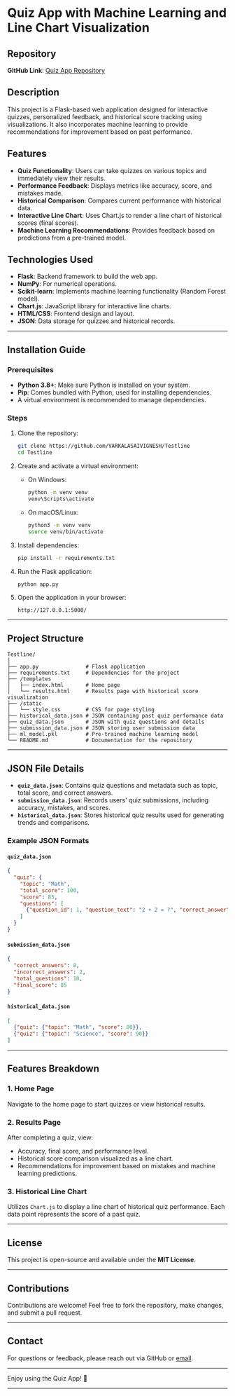 
# Quiz App with Machine Learning and Line Chart Visualization

## Repository
**GitHub Link**: [Quiz App Repository](https://github.com/VARKALASAIVIGNESH/Testline)

## Description
This project is a Flask-based web application designed for interactive quizzes, personalized feedback, and historical score tracking using visualizations. It also incorporates machine learning to provide recommendations for improvement based on past performance.

## Features
- **Quiz Functionality**: Users can take quizzes on various topics and immediately view their results.
- **Performance Feedback**: Displays metrics like accuracy, score, and mistakes made.
- **Historical Comparison**: Compares current performance with historical data.
- **Interactive Line Chart**: Uses Chart.js to render a line chart of historical scores (final scores).
- **Machine Learning Recommendations**: Provides feedback based on predictions from a pre-trained model.

## Technologies Used
- **Flask**: Backend framework to build the web app.
- **NumPy**: For numerical operations.
- **Scikit-learn**: Implements machine learning functionality (Random Forest model).
- **Chart.js**: JavaScript library for interactive line charts.
- **HTML/CSS**: Frontend design and layout.
- **JSON**: Data storage for quizzes and historical records.

---

## Installation Guide

### Prerequisites
- **Python 3.8+**: Make sure Python is installed on your system.
- **Pip**: Comes bundled with Python, used for installing dependencies.
- A virtual environment is recommended to manage dependencies.

### Steps

1. Clone the repository:
   ```bash
   git clone https://github.com/VARKALASAIVIGNESH/Testline
   cd Testline
   ```

2. Create and activate a virtual environment:
   - On Windows:
     ```bash
     python -m venv venv
     venv\Scripts\activate
     ```
   - On macOS/Linux:
     ```bash
     python3 -m venv venv
     source venv/bin/activate
     ```

3. Install dependencies:
   ```bash
   pip install -r requirements.txt
   ```

4. Run the Flask application:
   ```bash
   python app.py
   ```

5. Open the application in your browser:
   ```
   http://127.0.0.1:5000/
   ```

---

## Project Structure

```
Testline/
│
├── app.py               # Flask application
├── requirements.txt     # Dependencies for the project
├── /templates
│   ├── index.html       # Home page
│   └── results.html     # Results page with historical score visualization
├── /static
│   └── style.css        # CSS for page styling
├── historical_data.json # JSON containing past quiz performance data
├── quiz_data.json       # JSON with quiz questions and details
├── submission_data.json # JSON storing user submission data
├── ml_model.pkl         # Pre-trained machine learning model
└── README.md            # Documentation for the repository
```

---

## JSON File Details

- **`quiz_data.json`**: Contains quiz questions and metadata such as topic, total score, and correct answers.
- **`submission_data.json`**: Records users' quiz submissions, including accuracy, mistakes, and scores.
- **`historical_data.json`**: Stores historical quiz results used for generating trends and comparisons.

### Example JSON Formats

#### `quiz_data.json`
```json
{
  "quiz": {
    "topic": "Math",
    "total_score": 100,
    "score": 85,
    "questions": [
      {"question_id": 1, "question_text": "2 + 2 = ?", "correct_answer": "4"}
    ]
  }
}
```

#### `submission_data.json`
```json
{
  "correct_answers": 8,
  "incorrect_answers": 2,
  "total_questions": 10,
  "final_score": 85
}
```

#### `historical_data.json`
```json
[
  {"quiz": {"topic": "Math", "score": 80}},
  {"quiz": {"topic": "Science", "score": 90}}
]
```

---

## Features Breakdown

### 1. **Home Page**
Navigate to the home page to start quizzes or view historical results.

### 2. **Results Page**
After completing a quiz, view:
- Accuracy, final score, and performance level.
- Historical score comparison visualized as a line chart.
- Recommendations for improvement based on mistakes and machine learning predictions.

### 3. **Historical Line Chart**
Utilizes `Chart.js` to display a line chart of historical quiz performance. Each data point represents the score of a past quiz.

---

## License
This project is open-source and available under the **MIT License**.

---

## Contributions
Contributions are welcome! Feel free to fork the repository, make changes, and submit a pull request.

---

## Contact
For questions or feedback, please reach out via GitHub or [email](vickeyvignesh775@gmail.com).

---

Enjoy using the Quiz App! 🎉


---
